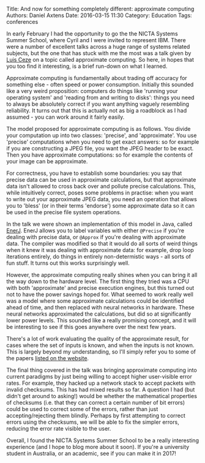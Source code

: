 Title: And now for something completely different: approximate computing
Authors: Daniel Axtens
Date: 2016-03-15 11:30
Category: Education
Tags: conferences

In early February I had the opportunity to go the the NICTA Systems Summer School, where Cyril and I were invited to represent IBM. There were a number of excellent talks across a huge range of systems related subjects, but the one that has stuck with me the most was a talk given by [Luis Ceze](http://homes.cs.washington.edu/~luisceze/)  on a topic called approximate computing. So here, in hopes that you too find it interesting, is a brief run-down on what I learned.

Approximate computing is fundamentally about trading off accuracy for something else - often speed or power consumption. Initially this sounded like a very weird proposition: computers do things like 'running your operating system' and 'reading from and writing to disks': things you need to always be absolutely correct if you want anything vaguely resembling reliability. It turns out that this is actually not as big a roadblock as I had assumed - you can work around it fairly easily.

The model proposed for approximate computing is as follows. You divide your computation up into two classes: 'precise', and 'approximate'. You use 'precise' computations when you need to get exact answers: so for example if you are constructing a JPEG file, you want the JPEG header to be exact. Then you have approximate computations: so for example the contents of your image can be approximate.

For correctness, you have to establish some boundaries: you say that precise data can be used in approximate calculations, but that approximate data isn't allowed to cross back over and pollute precise calculations. This, while intuitively correct, poses some problems in practise: when you want to write out your approximate JPEG data, you need an operation that allows you to 'bless' (or in their terms 'endorse') some approximate data so it can be used in the precise file system operations.

In the talk we were shown an implementation of this model in Java, called [EnerJ](http://sampa.cs.washington.edu/research/approximation/enerj.html). EnerJ allows you to label variables with either `@Precise` if you're dealing with precise data, or `@Approx` if you're dealing with approximate data. The compiler was modified so that it would do all sorts of weird things when it knew it was dealing with approximate data: for example, drop loop iterations entirely, do things in entirely non-determistic ways - all sorts of fun stuff. It turns out this works surprisingly well.

However, the approximate computing really shines when you can bring it all the way down to the hardware level. The first thing they tried was a CPU with both 'approximate' and precise execution engines, but this turned out not to have the power savings hoped for. What seemed to work really well was a model where some approximate calculations could be identified ahead of time, and then replaced with neural networks in hardware. These neural networks approximated the calculations, but did so at significantly lower power levels. This sounded like a really promising concept, and it will be interesting to see if this goes anywhere over the next few years.

There's a lot of work evaluating the quality of the approximate result, for cases where the set of inputs is known, and when the inputs is not known. This is largely beyond my understanding, so I'll simply refer you to some of the papers [listed on the website](http://sampa.cs.washington.edu/research/approximation/enerj.html).

The final thing covered in the talk was bringing approximate computing into current paradigms by just being willing to accept higher user-visible error rates. For example, they hacked up a network stack to accept packets with invalid checksums. This has had mixed results so far. A question I had (but didn't get around to asking!) would be whether the mathematical properties of checksums (i.e. that they can correct a certain number of bit errors) could be used to correct some of the errors, rather than just accepting/rejecting them blindly. Perhaps by first attempting to correct errors using the checksums, we will be able to fix the simpler errors, reducing the error rate visible to the user.

Overall, I found the NICTA Systems Summer School to be a really interesting experience (and I hope to blog more about it soon). If you're a university student in Australia, or an academic, see if you can make it in 2017!
